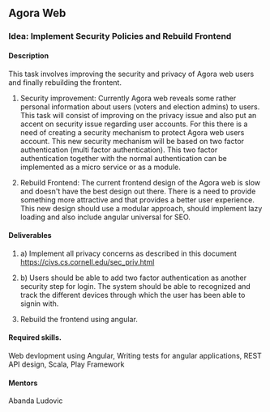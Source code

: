 ## Agora Web

### Idea: Implement Security Policies and Rebuild Frontend

#### Description

This task involves improving the security and privacy of  Agora web users and finally rebuilding the frontent.

1. Security improvement: Currently Agora web reveals some rather personal information about users (voters and election admins) to users. This task will consist of improving on the privacy issue and also put an accent on security issue regarding user accounts. For this there is a need of creating a security mechanism to protect Agora web users account. This new security mechanism will be based on two factor authentication (multi factor authentication). This two factor authentication together with the normal authentication can be implemented as a micro service or as a module.

2. Rebuild Frontend: The current frontend design of the Agora web is slow and doesn't have the best design out there. There is a need to provide something more attractive and that provides a better user experience. This new design should use a modular approach, should implement lazy loading and also include angular universal for SEO.

#### Deliverables
1. a) Implement all privacy concerns as described in this document  https://civs.cs.cornell.edu/sec_priv.html

1. b) Users should be able to add two factor authentication as another security step for login. The system should be able to recognized and track the different devices through which the user has been able to signin with.

2. Rebuild the frontend using angular.

#### Required skills.
Web devlopment using Angular, Writing tests for angular applications,  REST API design, Scala, Play Framework

#### Mentors
Abanda Ludovic